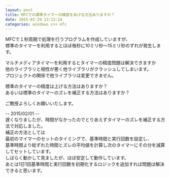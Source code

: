 ```yaml
---
layout: post
title: MFCでの標準タイマーの精度をあげる方法ありますか？
date: 2015-01-29 13:13:14
categories: windows c++ mfc
---
```

<!-- {% raw %} -->
<p>MFCで１秒周期で処理を行うプログラムを作成していますが、<br>
標準のタイマーを利用するとほぼ毎秒に10ミリ秒〜15ミリ秒のずれが発生します。</p>

<p>マルチメディアタイマーを利用するとタイマーの精度問題は解決できますか<br>
他のライブラリと相性が悪く他ライブラリがクラッシュしてしまいます。<br>
プロジェクトの関係で他ライブラリは変更できません。</p>

<p>標準のタイマーの精度は上げる方法はありますか？<br>
あるいは標準のタイマーのズレを補正する方法はありますか？</p>

<p>ご教授よろしくお願いいたします。</p>

<p>-- 2015/02/01 --<br>
遅くなりましたが、時間がなかったのでとりあえずタイマーのズレを補正する方法で対応しました。<br>
補正の方法としては<br>
最初のマイマーのセットのタイミングで、基準時間と実行回数を設定し、<br>
基準時間より総ずれた時間とズレの平均値を計算し次のタイマーにその分を減算してセットしています。<br>
しばらく動かして見ましたが、ほぼ安定して動作しています。<br>
あとは1日1回基準時間と実行回数を初期化するロジックを追加すれば問題は解決できると思います。</p>
<!-- {% endraw %} -->
